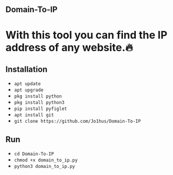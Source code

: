 ## Domain-To-IP
# With this tool you can find the IP address of any website.🔥
## Installation
* `apt update`
* `apt upgrade` 
* `pkg install python`
* `pkg install python3`
* `pip install pyfiglet`
* `apt install git`
* `git clone https://github.com/Jo1hus/Domain-To-IP`
## Run
* `cd Domain-To-IP`
* `chmod +x domain_to_ip.py`
* `python3 domain_to_ip.py`


